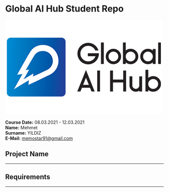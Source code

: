 # Global AI Hub Student Repo
![Global AI Hub Logo](img/newlogo.png)

**Course Date:** 08.03.2021 - 12.03.2021    
**Name:** Mehmet    
**Surname:** YILDIZ     
**E-Mail:** memostar91@gmail.com    

## Project Name
***
## Requirements
***

